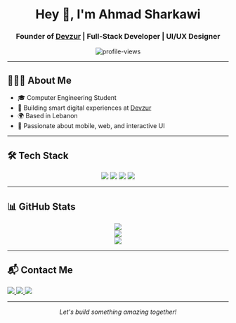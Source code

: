 <!-- Header Section -->
<h1 align="center">Hey 👋, I'm Ahmad Sharkawi</h1>
<h3 align="center">Founder of <a href="https://devzur.com" target="_blank">Devzur</a> | Full-Stack Developer | UI/UX Designer</h3>

<p align="center">
  <img src="https://komarev.com/ghpvc/?username=ahmads29&label=Profile%20views&color=7c3aed&style=flat-square" alt="profile-views" />
</p>

---

<!-- About -->
<h2>👨🏻‍💻 About Me</h2>

<ul>
  <li>🎓 Computer Engineering Student</li>
  <li>💼 Building smart digital experiences at <a href="https://devzur.com" target="_blank">Devzur</a></li>
  <li>🌍 Based in Lebanon</li>
  <li>📱 Passionate about mobile, web, and interactive UI</li>
</ul>

---

<!-- Tech Stack -->
<h2>🛠 Tech Stack</h2>

<p align="center">
  <!-- Web -->
  <img src="https://skillicons.dev/icons?i=html,css,js,ts,react,nextjs,nodejs,express,reactnative,php,laravel,wordpress,bootstrap,tailwind,threejs,gsap" />
  <!-- DB -->
  <img src="https://skillicons.dev/icons?i=mysql,mongodb,sqlite" />
  <!-- Programming -->
  <img src="https://skillicons.dev/icons?i=c,cpp,java,python" />
  <!-- Design -->
  <img src="https://skillicons.dev/icons?i=figma" />
</p>

---


<!-- Stats -->
<h2>📊 GitHub Stats</h2>

<p align="center">
  <img src="https://github-readme-stats.vercel.app/api?username=ahmads29&show_icons=true&theme=tokyonight&border_radius=10" />
  <br />
  <img src="https://github-readme-streak-stats.herokuapp.com/?user=ahmads29&theme=tokyonight&border_radius=10" />
  <br />
  <img src="https://github-readme-activity-graph.vercel.app/graph?username=ahmads29&theme=tokyo-night&hide_border=true" />
</p>

---

<!-- Contact -->
<h2>📬 Contact Me</h2>

<p>
  <a href="mailto:ahmadsharkawi29@gmail.com">
    <img src="https://img.shields.io/badge/Gmail-D14836?style=for-the-badge&logo=gmail&logoColor=white"/>
  </a>
  <a href="https://www.linkedin.com/in/ahmad-sharkawi-a966152aa/" target="_blank">
    <img src="https://img.shields.io/badge/LinkedIn-0A66C2?style=for-the-badge&logo=linkedin&logoColor=white"/>
  </a>
  <a href="https://devzur.com" target="_blank">
    <img src="https://img.shields.io/badge/Website-121212?style=for-the-badge&logo=google-chrome&logoColor=white"/>
  </a>
</p>

---

<p align="center"><i>Let's build something amazing together!</i></p>
